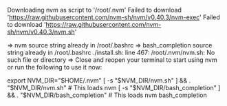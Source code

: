 Downloading nvm as script to '/root/.nvm'
Failed to download 'https://raw.githubusercontent.com/nvm-sh/nvm/v0.40.3/nvm-exec'
Failed to download 'https://raw.githubusercontent.com/nvm-sh/nvm/v0.40.3/nvm.sh'

=> nvm source string already in /root/.bashrc
=> bash_completion source string already in /root/.bashrc
./install.sh: line 467: /root/.nvm/nvm.sh: No such file or directory
=> Close and reopen your terminal to start using nvm or run the following to use it now:

export NVM_DIR="$HOME/.nvm"
[ -s "$NVM_DIR/nvm.sh" ] && \. "$NVM_DIR/nvm.sh"  # This loads nvm
[ -s "$NVM_DIR/bash_completion" ] && \. "$NVM_DIR/bash_completion"  # This loads nvm bash_completion
